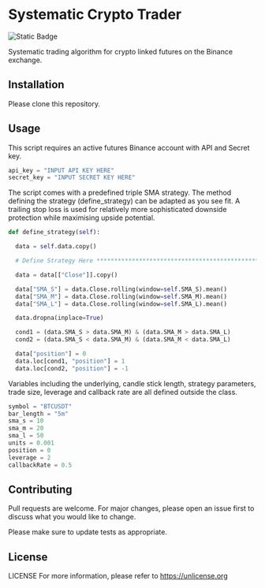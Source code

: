# Systematic Crypto Trader

![Static Badge](https://img.shields.io/badge/Python-3.10-blue)

Systematic trading algorithm for crypto linked futures on the Binance exchange.


## Installation

Please clone this repository.


## Usage

This script requires an active futures Binance account with API and Secret key.

```python
api_key = "INPUT API KEY HERE"
secret_key = "INPUT SECRET KEY HERE"
```

The script comes with a predefined triple SMA strategy. The method defining the strategy (define_strategy) can be adapted as you see fit. A trailing stop loss is used for relatively more sophisticated downside protection while maximising upside potential.

```python
def define_strategy(self):

  data = self.data.copy()

  # Define Strategy Here **************************************************

  data = data[["Close"]].copy()

  data["SMA_S"] = data.Close.rolling(window=self.SMA_S).mean()
  data["SMA_M"] = data.Close.rolling(window=self.SMA_M).mean()
  data["SMA_L"] = data.Close.rolling(window=self.SMA_L).mean()

  data.dropna(inplace=True)

  cond1 = (data.SMA_S > data.SMA_M) & (data.SMA_M > data.SMA_L)
  cond2 = (data.SMA_S < data.SMA_M) & (data.SMA_M < data.SMA_L)

  data["position"] = 0
  data.loc[cond1, "position"] = 1
  data.loc[cond2, "position"] = -1
```

Variables including the underlying, candle stick length, strategy parameters, trade size, leverage and callback rate are all defined outside the class.

```python
symbol = "BTCUSDT"
bar_length = "5m"
sma_s = 10
sma_m = 20
sma_l = 50
units = 0.001
position = 0
leverage = 2
callbackRate = 0.5
```


## Contributing

Pull requests are welcome. For major changes, please open an issue first to discuss what you would like to change.

Please make sure to update tests as appropriate.


## License

LICENSE
For more information, please refer to <https://unlicense.org>
